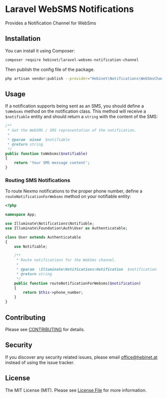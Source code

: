 # Laravel WebSMS Notifications

Provides a Notification Channel for WebSms

## Installation

You can install it using Composer:

```bash
composer require hebinet/laravel-websms-notification-channel
```

Then publish the config file of the package.

```bash
php artisan vendor:publish --provider="Hebinet\Notifications\WebSmsChannelServiceProvider" --tag=config
```

## Usage

If a notification supports being sent as an SMS, you should define a `toWebsms` method on the notification class.
This method will receive a `$notifiable` entity and should return a `string` with the content of the SMS:

```php
/**
 * Get the WebSMS / SMS representation of the notification.
 *
 * @param  mixed  $notifiable
 * @return string
 */
public function toWebsms($notifiable)
{
    return 'Your SMS message content';
}
```

### Routing SMS Notifications
To route Nexmo notifications to the proper phone number, 
define a `routeNotificationForWebsms` method on your notifiable entity:

```php
<?php

namespace App;

use Illuminate\Notifications\Notifiable;
use Illuminate\Foundation\Auth\User as Authenticatable;

class User extends Authenticatable
{
    use Notifiable;

    /**
     * Route notifications for the WebSms channel.
     *
     * @param  \Illuminate\Notifications\Notification  $notification
     * @return string
     */
    public function routeNotificationForWebsms($notification)
    {
        return $this->phone_number;
    }
}
```

## Contributing

Please see [CONTRIBUTING](CONTRIBUTING.md) for details.

## Security

If you discover any security related issues, please email office@hebinet.at instead of using the issue tracker.

## License

The MIT License (MIT). Please see [License File](LICENSE.md) for more information.
